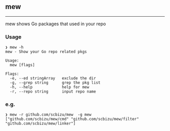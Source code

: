 ## mew
---
mew shows Go packages that used in your repo


### Usage

```shell
❯ mew -h
mew - Show your Go repo related pkgs

Usage:
  mew [flags]

Flags:
  -e, --ed stringArray   exclude the dir
  -g, --grep string      grep the pkg list
  -h, --help             help for mew
  -r, --repo string      input repo name
```

### e.g.

```shell
❯ mew -r github.com/scbizu/mew  -g mew
["github.com/scbizu/mew/cmd" "github.com/scbizu/mew/filter" "github.com/scbizu/mew/linker"]
```
